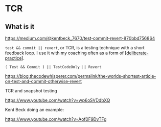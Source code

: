 # TCR

## What is it

<https://medium.com/@kentbeck_7670/test-commit-revert-870bbd756864>

`test && commit || revert`, or TCR, is a testing technique with a short feedback
loop. I use it with my coaching often as a form of [[deliberate-practice]].

`( Test && Commit ) || TestCodeOnly || Revert`

<https://blog.thecodewhisperer.com/permalink/the-worlds-shortest-article-on-test-and-commit-otherwise-revert>

TCR and snapshot testing

<https://www.youtube.com/watch?v=wp6oSVDdbXQ>

Kent Beck doing an example:

<https://www.youtube.com/watch?v=Aof0F9DvTFg>

[//begin]: # "Autogenerated link references for markdown compatibility"
[deliberate-practice]: deliberate-practice "deliberate-practice"
[//end]: # "Autogenerated link references"

